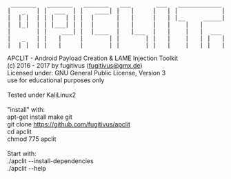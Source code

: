 <pre>
 _______   _______   _______   ___       ___   ____________ 
|   _   | |  ___  | |   ____| |   |     |   | |            |
|  | |  | | |   | | |  |      |   |     |   | |__     _____|
|  |_|  | | |___| | |  |      |   |     |   |    |   |      
|       | |    ___| |  |____  |   |___  |   |    |   |  ___ 
|   _   | |   |     |       | |       | |   |    |   | |   |
|__| |__| |___|     |_______| |_______| |___|    |___| |___|
</pre>    

 APCLIT - Android Payload Creation & LAME Injection Toolkit  <br>
 (c) 2016 - 2017 by fugitivus (fugitivus@gmx.de)         <br>
 Licensed under: GNU General Public License, Version 3 <br>
 use for educational purposes only                <br>
<br>
Tested under KaliLinux2<br>
<br>
"install" with:<br>
apt-get install make git<br>
git clone https://github.com/fugitivus/apclit<br>
cd apclit<br>
chmod 775 apclit<br>
<br>
Start with:<br>
./apclit --install-dependencies<br>
./apclit --help<br>
